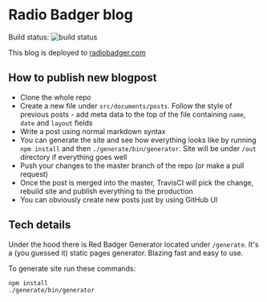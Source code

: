 # Radio Badger blog

Build status: ![build status](https://travis-ci.org/asavin/radiobadger.com.svg)

This blog is deployed to [radiobadger.com](http://radiobadger.com)

## How to publish new blogpost

* Clone the whole repo
* Create a new file under `src/documents/posts`. Follow the style of previous posts - add meta data to the top of the file containing `name`, `date` and `layout` fields
* Write a post using normal markdown syntax
* You can generate the site and see how everything looks like by running `npm install` and then `./generate/bin/generator`. Site will be under `/out` directory if everything goes well
* Push your changes to the master branch of the repo (or make a pull request)
* Once the post is merged into the master, TravisCI will pick the change, rebuild site and publish everything to the production
* You can obviously create new posts just by using GitHub UI

## Tech details

Under the hood there is Red Badger Generator located under `/generate`. It's a (you guessed it) static pages generator. Blazing fast and easy to use.

To generate site run these commands:

    npm install
    ./generate/bin/generator
